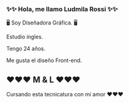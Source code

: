 ### ✨✨ Hola, me llamo Ludmila Rossi ✨✨




🖥️ Soy Diseñadora Gráfica. 🖥️

Estudio ingles.

Tengo 24 años.

Me gusta el diseño Front-end.

##  ❤❤❤ M & L ❤❤❤

Cursando esta tecnicatura con mi amor ❤❤❤

